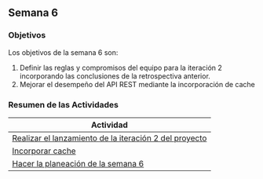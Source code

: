 ## Semana 6

### Objetivos

Los objetivos de la semana 6 son:

1. Definir las reglas y compromisos del equipo para la iteración 2 incorporando las conclusiones de la retrospectiva anterior.
2. Mejorar el desempeño del API REST mediante la incorporación de cache

### Resumen de las Actividades

| Actividad                                                                          |
| ---------------------------------------------------------------------------------- |
| [Realizar el lanzamiento de la iteración 2 del proyecto](s6_lanzamiento.md)        |
| [Incorporar cache](s6_cache.md)                                      |
| [Hacer la planeación de la semana 6](s6_syp.md)                                |


